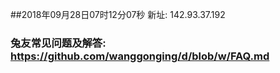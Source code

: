 ##2018年09月28日07时12分07秒 新址: 142.93.37.192
### 兔友常见问题及解答: https://github.com/wanggonging/d/blob/w/FAQ.md
